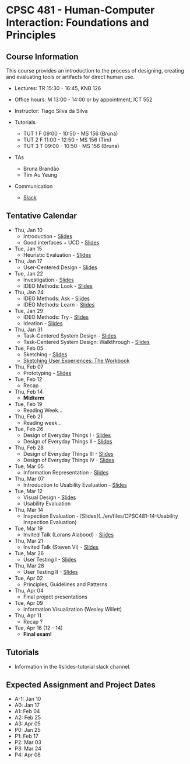 # CPSC 481 - Human-Computer Interaction: Foundations and Principles


## Course Information

This course provides an introduction to the process of designing, creating and evaluating tools or artifacts for direct human use.

- Lectures: TR 15:30 - 16:45, KNB 126
- Office hours: M 13:00 - 14:00 or by appointment, ICT 552
- Instructor: Tiago Silva da Silva
- Tutorials
	- TUT 1	F 09:00 - 10:50 - MS 156 (Bruna)
	- TUT 2	F 11:00 - 12:50 - MS 156 (Tim)
	- TUT 3	T 09:00 - 10:50 - MS 156 (Bruna)

- TAs
	- Bruna Brandão
	- Tim Au Yeung

- Communication
	- [Slack](http://cpsc481-2019w.slack.com/)



## Tentative Calendar

- Thu, Jan 10
	- Introduction - [Slides](../en/files/CPSC481-01-01-Introduction.pdf)
	- Good interfaces + UCD - [Slides](../en/files/CPSC481-01-02-GoodInterfaces+UCD.pdf)
- Tue, Jan 15
	- Heuristic Evaluation - [Slides](../en/files/CPSC481-01-HeuristicEvaluation.pdf)
- Thu, Jan 17
	- User-Centered Design - [Slides](../en/files/CPSC481-02-01-UserCenteredDesign.pdf)
- Tue, Jan 22
	- Investigation - [Slides](../en/files/CPSC481-03-01-Investigation.pdf)
	- IDEO Methods: Look - [Slides](../en/files/CPSC481-03-02-Look.pdf)
- Thu, Jan 24
	- IDEO Methods: Ask - [Slides](../en/files/CPSC481-04-01-Ask.pdf)
	- IDEO Methods: Learn - [Slides](../en/files/CPSC481-04-02-Learn.pdf)
- Tue, Jan 29
	- IDEO Methods: Try - [Slides](../en/files/CPSC481-05-01-Try.pdf)
	- Ideation - [Slides](../en/files/CPSC481-05-02-Ideation.pdf)
- Thu, Jan 31
	- Task-Centered System Design - [Slides](../en/files/CPSC481-06-01-task-centered-system-design-1.pdf)
	- Task-Centered System Design: Walkthrough - [Slides](../en/files/CPSC481-06-02-task-centered-system-design-2.pdf)
- Tue, Feb 05
	- Sketching - [Slides](../en/files/CPSC481-07-01-Sketching.pdf)
	- [Sketching User Experiences: The Workbook](https://sketchbook.cpsc.ucalgary.ca/)
- Thu, Feb 07
	- Prototyping - [Slides](../en/files/CPSC481-08-01-Prototyping.pdf)
	<!-- - Graphic Design - Bon Adriel - [Slides](https://www.dropbox.com/s/ma5pffrqjtamqcl/15-Intro-to-Graphic-Design-for-UX.pdf?dl=0) -->
- Tue, Feb 12
	- Recap
- Thu, Feb 14
	- **Midterm**
- Tue, Feb 19
	- Reading Week...
- Thu, Feb 21
	- Reading week...
- Tue, Feb 26
	- Design of Everyday Things I - [Slides](../en/files/CPSC481-09-02-DOET.pdf)
	- Design of Everyday Things II - [Slides](../en/files/CPSC481-09-03-DOET.pdf)
- Thu, Feb 28
	- Design of Everyday Things III - [Slides](../en/files/CPSC481-10-01-DOET.pdf)
	- Design of Everyday Things IV - [Slides](../en/files/CPSC481-10-02-DOET.pdf)
- Tue, Mar 05
	- Information Representation - [Slides](../en/files/CPSC481-11-01.pdf)
- Thu, Mar 07
	- Introduction to Usability Evaluation - [Slides](../en/files/CPSC481-12-Intro-to-Usability-Evaluation.pdf)
- Tue, Mar 12
	- Visual Design - [Slides](../en/files/VisualDesignIntroduction.pdf)
	- Usability Evaluation
- Thu, Mar 14
	- Inspection Evaluation - [Slides](../en/files/CPSC481-14-Usability Inspection Evaluation)
- Tue, Mar 19
	- Invited Talk (Lorans Alabood) - [Slides]()
- Thu, Mar 21
	- Invited Talk (Steven Vi) - [Slides]()
- Tue, Mar 26
	- User Testing I - [Slides]()
- Thu, Mar 28
	- User Testing II - [Slides]()
- Tue, Apr 02
	- Principles, Guidelines and Patterns
- Thu, Apr 04
	- Final project presentations
- Tue, Apr 09
	- Information Visualization (Wesley Willett)
- Thu, Apr 11
	- Recap ?
- Tue, Apr 16 (12 - 14)
	- **Final exam!**

## Tutorials
- Information in the #slides-tutorial slack channel.

## Expected Assignment and Project Dates
- A-1: Jan 10
- A0: Jan 17
- A1: Feb 04
- A2: Feb 25
- A3: Apr 05
- P0: Jan 25
- P1: Feb 17
- P2: Mar 03
- P3: Mar 24
- P4: Apr 08